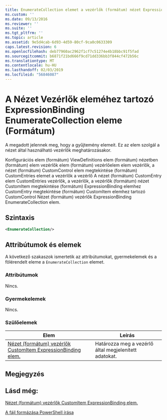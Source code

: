 ```yaml
---
title: EnumerateCollection elemet a vezérlők (formátum) nézet ExpressionBinding |} A Microsoft Docs
ms.custom: ''
ms.date: 09/13/2016
ms.reviewer: ''
ms.suite: ''
ms.tgt_pltfrm: ''
ms.topic: article
ms.assetid: 9e5d4cab-6d93-4d59-80cf-9ca0c0633309
caps.latest.revision: 6
ms.openlocfilehash: deb77960ac2962f1cf7c51274e4b18bbc91f5fad
ms.sourcegitcommit: b6871f21bd666f9cd71dd336bb3f844cf472b56c
ms.translationtype: MT
ms.contentlocale: hu-HU
ms.lasthandoff: 02/03/2019
ms.locfileid: "56846087"
---
```

# <a name="enumeratecollection-element-for-expressionbinding-for-controls-for-view-format"></a>A Nézet Vezérlők eleméhez tartozó ExpressionBinding EnumerateCollection eleme (Formátum)

A megadott jelennek meg, hogy a gyűjtemény elemeit. Ez az elem szolgál a nézet által használható vezérlők meghatározásakor.

Konfigurációs elem (formátum) ViewDefinitions elem (formátum) nézetben (formátum) elem vezérlők elem (formátum) vezérlőelem elem vezérlők, a nézet (formátum) CustomControl elem megtekintése (formátum) CustomEntries elemet a vezérlők a vezérlő A nézet (formátum) CustomEntry elem CustomEntries vezérlők, a vezérlők, a vezérlők (formátum) nézet CustomItem megtekintése (formátum) ExpressionBinding elemhez CustomEntry megtekintése (formátum) CustomItem elemhez tartozó CustomControl Nézet (formátum) vezérlők ExpressionBinding EnumerateCollection elem.

## <a name="syntax"></a>Szintaxis

```xml
<EnumerateCollection/>
```

## <a name="attributes-and-elements"></a>Attribútumok és elemek

A következő szakaszok ismertetik az attribútumokat, gyermekelemek és a fölérendelt eleme a `EnumerateCollection` elemet.

### <a name="attributes"></a>Attribútumok

Nincs.

### <a name="child-elements"></a>Gyermekelemek

Nincs.

### <a name="parent-elements"></a>Szülőelemek

|Elem|Leírás|
|-------------|-----------------|
|[Nézet (formátum) vezérlők CustomItem ExpressionBinding elem.](./expressionbinding-element-for-customitem-for-controls-for-view-format.md)|Határozza meg a vezérlő által megjelenített adatokat.|

## <a name="remarks"></a>Megjegyzés

## <a name="see-also"></a>Lásd még:

[Nézet (formátum) vezérlők CustomItem ExpressionBinding elem.](./expressionbinding-element-for-customitem-for-controls-for-view-format.md)

[A fájl formázása PowerShell írása](./writing-a-powershell-formatting-file.md)
